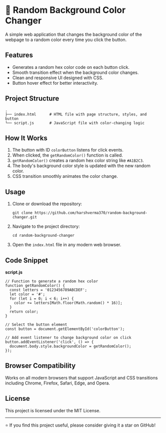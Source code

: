 # 🎨 Random Background Color Changer

A simple web application that changes the background color of the webpage to a random color every time you click the button.

## Features
- Generates a random hex color code on each button click.
- Smooth transition effect when the background color changes.
- Clean and responsive UI designed with CSS.
- Button hover effect for better interactivity.

## Project Structure
```
.
├── index.html      # HTML file with page structure, styles, and button
└── script.js       # JavaScript file with color-changing logic
```

## How It Works
1. The button with ID `colorButton` listens for click events.
2. When clicked, the `getRandomColor()` function is called.
3. `getRandomColor()` creates a random hex color string like `#A1B2C3`.
4. The body's background color style is updated with the new random color.
5. CSS transition smoothly animates the color change.

## Usage
1. Clone or download the repository:
   ```
   git clone https://github.com/harshverma370/random-background-changer.git
   ```
2. Navigate to the project directory:
   ```
   cd random-background-changer
   ```
3. Open the `index.html` file in any modern web browser.

## Code Snippet

**script.js**
```
// Function to generate a random hex color
function getRandomColor() {
  const letters = '0123456789ABCDEF';
  let color = '#';
  for (let i = 0; i < 6; i++) {
    color += letters[Math.floor(Math.random() * 16)];
  }
  return color;
}

// Select the button element
const button = document.getElementById('colorButton');

// Add event listener to change background color on click
button.addEventListener('click', () => {
  document.body.style.backgroundColor = getRandomColor();
});
```

## Browser Compatibility
Works on all modern browsers that support JavaScript and CSS transitions including Chrome, Firefox, Safari, Edge, and Opera.

## License
This project is licensed under the MIT License.

---

⭐ If you find this project useful, please consider giving it a star on GitHub!
```

